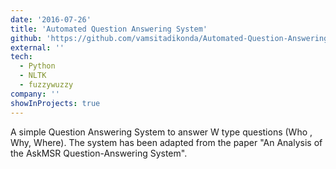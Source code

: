 ```yaml
---
date: '2016-07-26'
title: 'Automated Question Answering System'
github: 'https://github.com/vamsitadikonda/Automated-Question-Answering-System'
external: ''
tech:
  - Python
  - NLTK
  - fuzzywuzzy 
company: ''
showInProjects: true
---
```


A simple Question Answering System to answer W type questions (Who , Why, Where). The system has been adapted from the paper "An Analysis of the AskMSR Question-Answering System".